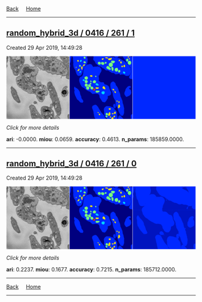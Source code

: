 
[Back](..)&nbsp;&nbsp;&nbsp;&nbsp;&nbsp;[Home](https://leapmanlab.github.io/snapshots)

---

<div class="summary"><a href="1"><h2>random_hybrid_3d / 0416 / 261 / 1</h2></a><p>Created 29 Apr 2019, 14:49:28
</p><a href="1"><img src="1/media/summary.png" align="center"></a><p>
<i>Click for more details</i>
</p></div>

**ari**: -0.0000. **miou**: 0.0659. **accuracy**: 0.4613. **n_params**: 185859.0000. 

---

<div class="summary"><a href="0"><h2>random_hybrid_3d / 0416 / 261 / 0</h2></a><p>Created 29 Apr 2019, 14:49:28
</p><a href="0"><img src="0/media/summary.png" align="center"></a><p>
<i>Click for more details</i>
</p></div>

**ari**: 0.2237. **miou**: 0.1677. **accuracy**: 0.7215. **n_params**: 185712.0000. 

---

[Back](..)&nbsp;&nbsp;&nbsp;&nbsp;&nbsp;[Home](https://leapmanlab.github.io/snapshots)

---